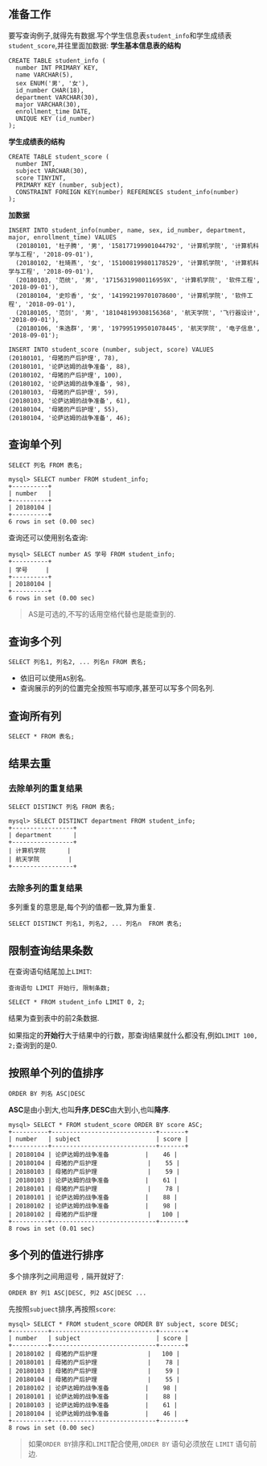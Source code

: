 ## 准备工作

要写查询例子,就得先有数据.写个学生信息表`student_info`和学生成绩表`student_score`,并往里面加数据:
**学生基本信息表的结构**
```shell
CREATE TABLE student_info (
  number INT PRIMARY KEY,
  name VARCHAR(5),
  sex ENUM('男', '女'),
  id_number CHAR(18),
  department VARCHAR(30),
  major VARCHAR(30),
  enrollment_time DATE,
  UNIQUE KEY (id_number)
);
```
**学生成绩表的结构**
```shell
CREATE TABLE student_score (
  number INT,
  subject VARCHAR(30),
  score TINYINT,
  PRIMARY KEY (number, subject),
  CONSTRAINT FOREIGN KEY(number) REFERENCES student_info(number)
);
```
**加数据**
```
INSERT INTO student_info(number, name, sex, id_number, department, major, enrollment_time) VALUES
  (20180101, '杜子腾', '男', '158177199901044792', '计算机学院', '计算机科学与工程', '2018-09-01'),
  (20180102, '杜琦燕', '女', '151008199801178529', '计算机学院', '计算机科学与工程', '2018-09-01'),
  (20180103, '范统', '男', '17156319980116959X', '计算机学院', '软件工程', '2018-09-01'),
  (20180104, '史珍香', '女', '141992199701078600', '计算机学院', '软件工程', '2018-09-01'),
  (20180105, '范剑', '男', '181048199308156368', '航天学院', '飞行器设计', '2018-09-01'),
  (20180106, '朱逸群', '男', '197995199501078445', '航天学院', '电子信息', '2018-09-01');
```
```
INSERT INTO student_score (number, subject, score) VALUES
(20180101, '母猪的产后护理', 78),
(20180101, '论萨达姆的战争准备', 88),
(20180102, '母猪的产后护理', 100),
(20180102, '论萨达姆的战争准备', 98),
(20180103, '母猪的产后护理', 59),
(20180103, '论萨达姆的战争准备', 61),
(20180104, '母猪的产后护理', 55),
(20180104, '论萨达姆的战争准备', 46);
```

## 查询单个列
```
SELECT 列名 FROM 表名;
```
```
mysql> SELECT number FROM student_info;
+----------+
| number   |
+----------+
| 20180104 |
+----------+
6 rows in set (0.00 sec)
```
查询还可以使用别名查询:
```
mysql> SELECT number AS 学号 FROM student_info;
+----------+
| 学号     |
+----------+
| 20180104 |
+----------+
6 rows in set (0.00 sec)
```
> AS是可选的,不写的话用空格代替也是能查到的.

## 查询多个列
```
SELECT 列名1, 列名2, ... 列名n FROM 表名;
```
* 依旧可以使用`AS`别名.
* 查询展示的列的位置完全按照书写顺序,甚至可以写多个同名列.

## 查询所有列
```
SELECT * FROM 表名;
```

## 结果去重

### 去除单列的重复结果
```
SELECT DISTINCT 列名 FROM 表名;
```
```
mysql> SELECT DISTINCT department FROM student_info;
+-----------------+
| department      |
+-----------------+
| 计算机学院      |
| 航天学院        |
+-----------------+
```

### 去除多列的重复结果
多列重复的意思是,每个列的值都一致,算为重复.
```
SELECT DISTINCT 列名1, 列名2, ... 列名n  FROM 表名;
```

## 限制查询结果条数

在查询语句结尾加上`LIMIT`:
```
查询语句 LIMIT 开始行, 限制条数;
```
```
SELECT * FROM student_info LIMIT 0, 2;
```
结果为查到表中的前2条数据.

如果指定的**开始行**大于结果中的行数，那查询结果就什么都没有,例如`LIMIT 100, 2;`查询到的是0.

## 按照单个列的值排序
```
ORDER BY 列名 ASC|DESC
```
**ASC**是由小到大,也叫**升序**,**DESC**由大到小,也叫**降序**.
```shell
mysql> SELECT * FROM student_score ORDER BY score ASC;
+----------+-----------------------------+-------+
| number   | subject                     | score |
+----------+-----------------------------+-------+
| 20180104 | 论萨达姆的战争准备          |    46 |
| 20180104 | 母猪的产后护理              |    55 |
| 20180103 | 母猪的产后护理              |    59 |
| 20180103 | 论萨达姆的战争准备          |    61 |
| 20180101 | 母猪的产后护理              |    78 |
| 20180101 | 论萨达姆的战争准备          |    88 |
| 20180102 | 论萨达姆的战争准备          |    98 |
| 20180102 | 母猪的产后护理              |   100 |
+----------+-----------------------------+-------+
8 rows in set (0.01 sec)
```

## 多个列的值进行排序
多个排序列之间用逗号 `,` 隔开就好了:
```
ORDER BY 列1 ASC|DESC, 列2 ASC|DESC ...
```
先按照`subjuect`排序,再按照`score`:
```
mysql> SELECT * FROM student_score ORDER BY subject, score DESC;
+----------+-----------------------------+-------+
| number   | subject                     | score |
+----------+-----------------------------+-------+
| 20180102 | 母猪的产后护理              |   100 |
| 20180101 | 母猪的产后护理              |    78 |
| 20180103 | 母猪的产后护理              |    59 |
| 20180104 | 母猪的产后护理              |    55 |
| 20180102 | 论萨达姆的战争准备          |    98 |
| 20180101 | 论萨达姆的战争准备          |    88 |
| 20180103 | 论萨达姆的战争准备          |    61 |
| 20180104 | 论萨达姆的战争准备          |    46 |
+----------+-----------------------------+-------+
8 rows in set (0.00 sec)
```
> 如果`ORDER BY`排序和`LIMIT`配合使用,`ORDER BY` 语句必须放在 `LIMIT` 语句前边.


